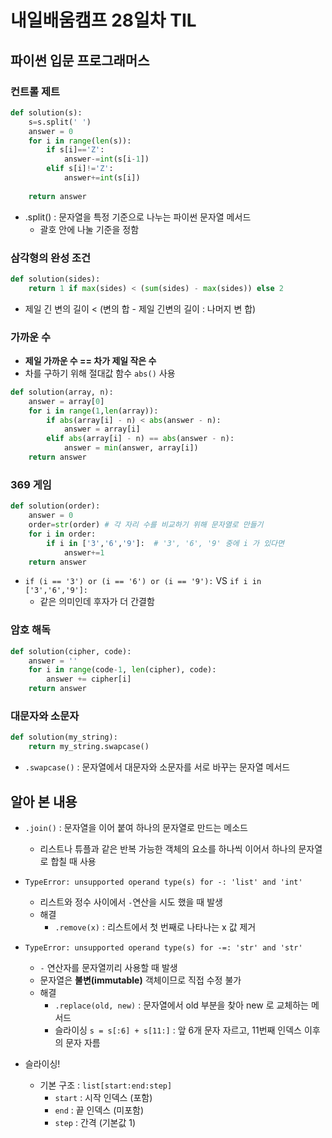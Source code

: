 # 내일배움캠프 28일차 TIL

## 파이썬 입문 프로그래머스
### 컨트롤 제트
```py
def solution(s):
    s=s.split(' ')
    answer = 0
    for i in range(len(s)):
        if s[i]=='Z':
            answer-=int(s[i-1])
        elif s[i]!='Z':
            answer+=int(s[i])
        
    return answer
```
* .split() : 문자열을 특정 기준으로 나누는 파이썬 문자열 메서드
  * 괄호 안에 나눌 기준을 정함

### 삼각형의 완성 조건
```py
def solution(sides):
    return 1 if max(sides) < (sum(sides) - max(sides)) else 2
```
* 제일 긴 변의 길이 < (변의 합 - 제일 긴변의 길이 : 나머지 변 합)

### 가까운 수
* **제일 가까운 수 == 차가 제일 작은 수**
* 차를 구하기 위해 절대값 함수 `abs()` 사용
```py
def solution(array, n):
    answer = array[0]
    for i in range(1,len(array)):
        if abs(array[i] - n) < abs(answer - n):
            answer = array[i]
        elif abs(array[i] - n) == abs(answer - n):                  
            answer = min(answer, array[i])
    return answer
```
### 369 게임
```py
def solution(order):
    answer = 0
    order=str(order) # 각 자리 수를 비교하기 위해 문자열로 만들기
    for i in order:
        if i in ['3','6','9']:  # '3', '6', '9' 중에 i 가 있다면
            answer+=1 
    return answer
```
* `if (i == '3') or (i == '6') or (i == '9'):` VS `if i in ['3','6','9']:` 
  * 같은 의미인데 후자가 더 간결함

### 암호 해독
```py
def solution(cipher, code):
    answer = ''
    for i in range(code-1, len(cipher), code):
        answer += cipher[i]
    return answer
```

### 대문자와 소문자
```py
def solution(my_string):
    return my_string.swapcase()
```
* `.swapcase()` : 문자열에서 대문자와 소문자를 서로 바꾸는 문자열 메서드










## 알아 본 내용
* `.join()` :  문자열을 이어 붙여 하나의 문자열로 만드는 메소드
  * 리스트나 튜플과 같은 반복 가능한 객체의 요소를 하나씩 이어서 하나의 문자열로 합칠 때 사용
* `TypeError: unsupported operand type(s) for -: 'list' and 'int'`
  * 리스트와 정수 사이에서 `-`연산을 시도 했을 때 발생
  * 해결
    * `.remove(x)` : 리스트에서 첫 번째로 나타나는 x 값 제거
* `TypeError: unsupported operand type(s) for -=: 'str' and 'str'`
  * `-` 연산자를 문자열끼리 사용할 때 발생
  * 문자열은 **불변(immutable)** 객체이므로 직접 수정 불가
  * 해결
    * `.replace(old, new)` : 문자열에서 old 부분을 찾아 new 로 교체하는 메서드
    * 슬라이싱 `s = s[:6] + s[11:]` : 앞 6개 문자 자르고, 11번째 인덱스 이후의 문자 자름

* 슬라이싱!
  * 기본 구조 : `list[start:end:step]`
    * `start` : 시작 인덱스 (포함)
    * `end` : 끝 인덱스 (미포함)
    * `step` : 간격 (기본값 1)